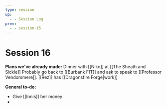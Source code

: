 ```yaml
---
type: session
up:
  - - Session Log
prev:
  - - session-15
---
```


# Session 16

**Plans we've already made:**
Dinner with [[Niko]] at [[The Sheath and Sickle]]
Probably go back to [[Burbank FIT]] and ask to speak to [[Professor Vendorsmere]].
[[Rez]] has [[Dragonsfire Forge|work]]

**General to-do:**
- Give [[Innis]] her money
- 